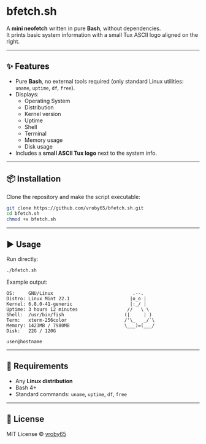 # bfetch.sh

A **mini neofetch** written in pure **Bash**, without dependencies.  
It prints basic system information with a small Tux ASCII logo aligned on the right. 

---

## ✨ Features

- Pure **Bash**, no external tools required (only standard Linux utilities: `uname`, `uptime`, `df`, `free`).
- Displays:
  - Operating System
  - Distribution
  - Kernel version
  - Uptime
  - Shell
  - Terminal
  - Memory usage
  - Disk usage
- Includes a **small ASCII Tux logo** next to the system info.

---

## 📦 Installation

Clone the repository and make the script executable:

```bash
git clone https://github.com/vroby65/bfetch.sh.git
cd bfetch.sh
chmod +x bfetch.sh
```

---

## ▶️ Usage

Run directly:

```bash
./bfetch.sh
```

Example output:

```
OS:     GNU/Linux                             .--.   
Distro: Linux Mint 22.1                      |o_o |  
Kernel: 6.8.0-41-generic                     |:_/ |  
Uptime: 3 hours 12 minutes                  //   \ \ 
Shell:  /usr/bin/fish                      (|     | )
Term:   xterm-256color                     /'\_   _/`\
Memory: 1423MB / 7980MB                    \___)=(___/
Disk:   22G / 120G

user@hostname
```

---

## 🐧 Requirements

* Any **Linux distribution**
* Bash 4+
* Standard commands: `uname`, `uptime`, `df`, `free`

---

## 📜 License

MIT License © [vroby65](https://github.com/vroby65)
